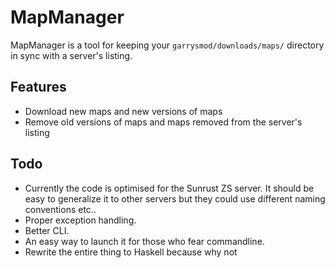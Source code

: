 # MapManager
MapManager is a tool for keeping your `garrysmod/downloads/maps/` directory in sync with a server's listing.
## Features
* Download new maps and new versions of maps
* Remove old versions of maps and maps removed from the server's listing

## Todo
* Currently the code is optimised for the Sunrust ZS server. It should be easy to generalize it to other servers but they could use different naming conventions etc..
* Proper exception handling.
* Better CLI.
* An easy way to launch it for those who fear commandline.
* Rewrite the entire thing to Haskell because why not